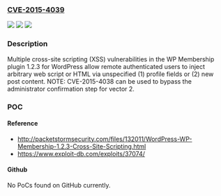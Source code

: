 ### [CVE-2015-4039](https://cve.mitre.org/cgi-bin/cvename.cgi?name=CVE-2015-4039)
![](https://img.shields.io/static/v1?label=Product&message=n%2Fa&color=blue)
![](https://img.shields.io/static/v1?label=Version&message=n%2Fa&color=blue)
![](https://img.shields.io/static/v1?label=Vulnerability&message=n%2Fa&color=brighgreen)

### Description

Multiple cross-site scripting (XSS) vulnerabilities in the WP Membership plugin 1.2.3 for WordPress allow remote authenticated users to inject arbitrary web script or HTML via unspecified (1) profile fields or (2) new post content. NOTE: CVE-2015-4038 can be used to bypass the administrator confirmation step for vector 2.

### POC

#### Reference
- http://packetstormsecurity.com/files/132011/WordPress-WP-Membership-1.2.3-Cross-Site-Scripting.html
- https://www.exploit-db.com/exploits/37074/

#### Github
No PoCs found on GitHub currently.

